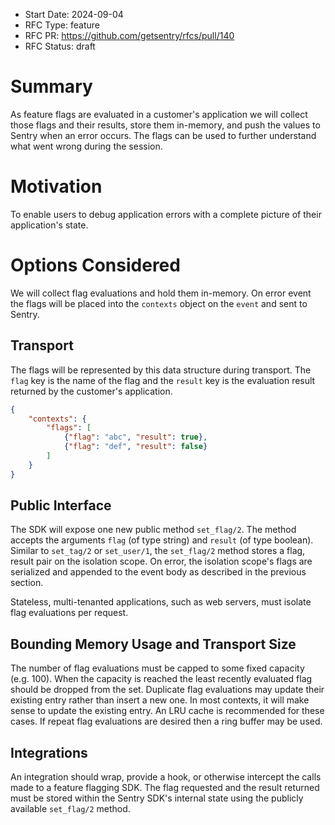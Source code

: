 - Start Date: 2024-09-04
- RFC Type: feature
- RFC PR: https://github.com/getsentry/rfcs/pull/140
- RFC Status: draft

# Summary

As feature flags are evaluated in a customer's application we will collect those flags and their results, store them in-memory, and push the values to Sentry when an error occurs. The flags can be used to further understand what went wrong during the session.

# Motivation

To enable users to debug application errors with a complete picture of their application's state.

# Options Considered

We will collect flag evaluations and hold them in-memory.  On error event the flags will be placed into the `contexts` object on the `event` and sent to Sentry.

## Transport

The flags will be represented by this data structure during transport. The `flag` key is the name of the flag and the `result` key is the evaluation result returned by the customer's application.

```json
{
    "contexts": {
        "flags": [
            {"flag": "abc", "result": true},
            {"flag": "def", "result": false}
        ]
    }
}
```

## Public Interface

The SDK will expose one new public method `set_flag/2`. The method accepts the arguments `flag` (of type string) and `result` (of type boolean).  Similar to `set_tag/2` or `set_user/1`, the `set_flag/2` method stores a flag, result pair on the isolation scope. On error, the isolation scope's flags are serialized and appended to the event body as described in the previous section.

Stateless, multi-tenanted applications, such as web servers, must isolate flag evaluations per request.

## Bounding Memory Usage and Transport Size

The number of flag evaluations must be capped to some fixed capacity (e.g. 100). When the capacity is reached the least recently evaluated flag should be dropped from the set. Duplicate flag evaluations may update their existing entry rather than insert a new one. In most contexts, it will make sense to update the existing entry. An LRU cache is recommended for these cases. If repeat flag evaluations are desired then a ring buffer may be used.

## Integrations

An integration should wrap, provide a hook, or otherwise intercept the calls made to a feature flagging SDK. The flag requested and the result returned must be stored within the Sentry SDK's internal state using the publicly available `set_flag/2` method.
